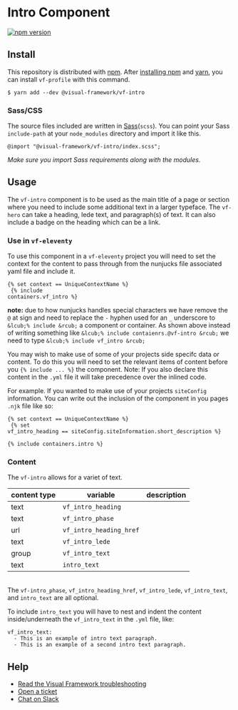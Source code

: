 # Intro Component
[![npm version](https://badge.fury.io/js/%40visual-framework%2Fvf-intro.svg)](https://badge.fury.io/js/%40visual-framework%2Fvf-intro)

## Install

This repository is distributed with [npm](https://www.npmjs.com/). After [installing npm](https://www.npmjs.com/get-npm) and [yarn](https://classic.yarnpkg.com/en/docs/install), you can install `vf-profile` with this command.

```
$ yarn add --dev @visual-framework/vf-intro
```

### Sass/CSS

The source files included are written in [Sass](http://sass-lang.com)(`scss`). You can point your Sass `include-path` at your `node_modules` directory and import it like this.

```
@import "@visual-framework/vf-intro/index.scss";
```

_Make sure you import Sass requirements along with the modules._

## Usage

The `vf-intro` component is to be used as the main title of a page or section where you need to include some additional text in a larger typeface. The `vf-hero` can take a heading, lede text, and paragraph(s) of text. It can also include a badge on the heading which can be a link.

### Use in `vf-eleventy`

To use this component in a `vf-eleventy` project you will need to set the context for the content to pass through from the nunjucks file associated yaml file and include it.

<code>&lcub;% set context == UniqueContextName %&rcub;
<br>
&lcub;% include containers.vf_intro %&rcub;
</code>

**note:** due to how nunjucks handles special characters we have remove the `@` at sign and need to replace the `-` hyphen used for an `_` underscore to `&lcub;% include &rcub;` a component or container. As shown above instead of writing something like `&lcub;% include contaienrs.@vf-intro &rcub;` we need to type `&lcub;% include vf_intro &rcub;`

You may wish to make use of some of your projects side specifc data or content. To do this you will need to set the relevant items of content before you <code>&lcub;% include ... %&rcub;</code> the component. Note: If you also declare this content in the `.yml` file it will take precedence over the inlined code.

For example. If you wanted to make use of your projects `siteConfig` information. You can write out the inclusion of the component in you pages `.njk` file like so:

<code>&lcub;% set context == UniqueContextName %&rcub;
<br>
&lcub;% set vf_intro_heading == siteConfig.siteInformation.short_description %&rcub;
<br>
&lcub;% include containers.intro %&rcub;
</code>


### Content

The `vf-intro` allows for a variet of text.

| content type | variable                | description |
| ------------ | ----------------------- | ----------- |
| text         | `vf_intro_heading`      |             |
| text         | `vf_intro_phase`        |             |
| url          | `vf_intro_heading_href` |             |
| text         | `vf_intro_lede`         |             |
| group        | `vf_intro_text`         |             |
| text         | `intro_text`            |             |

<br/>The `vf-intro_phase`, `vf_intro_heading_href`, `vf_intro_lede`, `vf_intro_text`, and `intro_text` are all optional.

To include `intro_text` you will have to nest and indent the content inside/underneath the `vf_intro_text` in the `.yml` file, like:

```text
vf_intro_text:
  - This is an example of intro text paragraph.
  - This is an example of a second intro text paragraph.
```

## Help

- [Read the Visual Framework troubleshooting](https://visual-framework.github.io/vf-welcome/troubleshooting/)
- [Open a ticket](https://github.com/visual-framework/vf-core/issues)
- [Chat on Slack](https://join.slack.com/t/visual-framework/shared_invite/enQtNDAxNzY0NDg4NTY0LWFhMjEwNGY3ZTk3NWYxNWVjOWQ1ZWE4YjViZmY1YjBkMDQxMTNlNjQ0N2ZiMTQ1ZTZiMGM4NjU5Y2E0MjM3ZGQ)
